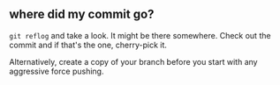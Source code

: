 ## where did my commit go?
`git reflog` and take a look. It might be there somewhere. Check out the commit and if that's the one, cherry-pick it.

Alternatively, create a copy of your branch before you start with any aggressive force pushing.
